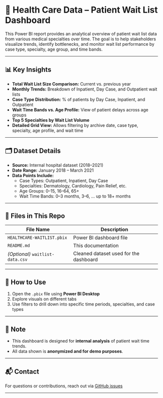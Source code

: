 # 🏥 Health Care Data – Patient Wait List Dashboard

This Power BI report provides an analytical overview of patient wait list data from various medical specialties over time. The goal is to help stakeholders visualize trends, identify bottlenecks, and monitor wait list performance by case type, specialty, age group, and time bands.

---

## 📊 Key Insights

- **Total Wait List Size Comparison:** Current vs. previous year
- **Monthly Trends:** Breakdown of Inpatient, Day Case, and Outpatient wait lists
- **Case Type Distribution:** % of patients by Day Case, Inpatient, and Outpatient
- **Wait Time Bands vs. Age Profile:** View of patient delays across age groups
- **Top 5 Specialties by Wait List Volume**
- **Detailed Grid View:** Allows filtering by archive date, case type, specialty, age profile, and wait time

---

## 🗂️ Dataset Details

- **Source:** Internal hospital dataset (2018–2021)
- **Date Range:** January 2018 – March 2021
- **Data Points Include:**
  - Case Types: Outpatient, Inpatient, Day Case
  - Specialties: Dermatology, Cardiology, Pain Relief, etc.
  - Age Groups: 0–15, 16–64, 65+
  - Wait Time Bands: 0–3 months, 3–6, … up to 18+ months

---

## 📁 Files in This Repo

| File Name | Description |
|-----------|-------------|
| `HEALTHCARE-WAITLIST.pbix` | Power BI dashboard file |
| `README.md` | This documentation |
| *(Optional)* `waitlist-data.csv` | Cleaned dataset used for the dashboard |

---

## 🚀 How to Use

1. Open the `.pbix` file using **Power BI Desktop**
2. Explore visuals on different tabs
3. Use filters to drill down into specific time periods, specialties, and case types

---

## 📌 Note

- This dashboard is designed for **internal analysis** of patient wait time trends.
- All data shown is **anonymized and for demo purposes**.

---

## 📬 Contact

For questions or contributions, reach out via [GitHub issues](https://github.com/yourusername/yourrepo/issues)

---
